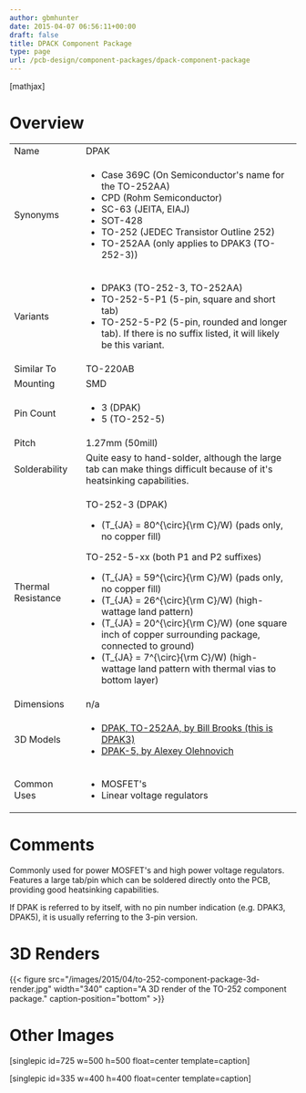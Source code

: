 ```yaml
---
author: gbmhunter
date: 2015-04-07 06:56:11+00:00
draft: false
title: DPACK Component Package
type: page
url: /pcb-design/component-packages/dpack-component-package
---
```


[mathjax]




# Overview


<table >
<tbody >
<tr >

<td >Name
</td>

<td >DPAK
</td>
</tr>
<tr >

<td >Synonyms
</td>

<td >



  * Case 369C (On Semiconductor's name for the TO-252AA)
  * CPD (Rohm Semiconductor)
  * SC-63 (JEITA, EIAJ)
  * SOT-428
  * TO-252 (JEDEC Transistor Outline 252)
  * TO-252AA (only applies to DPAK3 (TO-252-3))


</td>
</tr>
<tr >

<td >Variants
</td>

<td >



  * DPAK3 (TO-252-3, TO-252AA)
  * TO-252-5-P1 (5-pin, square and short tab)
  * TO-252-5-P2 (5-pin, rounded and longer tab). If there is no suffix listed, it will likely be this variant.


</td>
</tr>
<tr >

<td >Similar To
</td>

<td >TO-220AB
</td>
</tr>
<tr >

<td >Mounting
</td>

<td >SMD
</td>
</tr>
<tr >

<td >Pin Count
</td>

<td >



  * 3 (DPAK)
  * 5 (TO-252-5)


</td>
</tr>
<tr >

<td >Pitch
</td>

<td >1.27mm (50mill)
</td>
</tr>
<tr >

<td >Solderability
</td>

<td >Quite easy to hand-solder, although the large tab can make things difficult because of it's heatsinking capabilities.
</td>
</tr>
<tr >

<td >Thermal Resistance
</td>

<td >


TO-252-3 (DPAK)





  * \(T_{JA} = 80^{\circ}{\rm C}/W\) (pads only, no copper fill)



TO-252-5-xx (both P1 and P2 suffixes)





  * \(T_{JA} = 59^{\circ}{\rm C}/W\) (pads only, no copper fill)
  * \(T_{JA} = 26^{\circ}{\rm C}/W\) (high-wattage land pattern)
  * \(T_{JA} = 20^{\circ}{\rm C}/W\) (one square inch of copper surrounding package, connected to ground)
  * \(T_{JA} = 7^{\circ}{\rm C}/W\) (high-wattage land pattern with thermal vias to bottom layer)


</td>
</tr>
<tr >

<td >Dimensions
</td>

<td >n/a
</td>
</tr>
<tr >

<td >3D Models
</td>

<td >



  * [DPAK, TO-252AA, by Bill Brooks (this is DPAK3)](http://www.3dcontentcentral.com/download-model.aspx?catalogid=171&id=444823)
  * [DPAK-5, by Alexey Olehnovich](http://www.3dcontentcentral.com/download-model.aspx?catalogid=171&id=432344) 


</td>
</tr>
<tr >

<td >Common Uses
</td>

<td >



  * MOSFET's
  * Linear voltage regulators


</td>
</tr>
</tbody>
</table>


# Comments




Commonly used for power MOSFET's and high power voltage regulators. Features a large tab/pin which can be soldered directly onto the PCB, providing good heatsinking capabilities.




If DPAK is referred to by itself, with no pin number indication (e.g. DPAK3, DPAK5), it is usually referring to the 3-pin version.




# 3D Renders


{{< figure src="/images/2015/04/to-252-component-package-3d-render.jpg" width="340" caption="A 3D render of the TO-252 component package." caption-position="bottom" >}}


# Other Images




[singlepic id=725 w=500 h=500 float=center template=caption]




[singlepic id=335 w=400 h=400 float=center template=caption]
